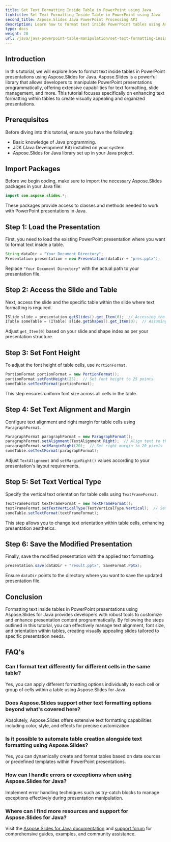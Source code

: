 ```yaml
---
title: Set Text Formatting Inside Table in PowerPoint using Java
linktitle: Set Text Formatting Inside Table in PowerPoint using Java
second_title: Aspose.Slides Java PowerPoint Processing API
description: Learn how to format text inside PowerPoint tables using Aspose.Slides for Java. Step-by-step guide with code examples for developers.
type: docs
weight: 20
url: /java/java-powerpoint-table-manipulation/set-text-formatting-inside-table-powerpoint-java/
---
```

## Introduction
In this tutorial, we will explore how to format text inside tables in PowerPoint presentations using Aspose.Slides for Java. Aspose.Slides is a powerful library that allows developers to manipulate PowerPoint presentations programmatically, offering extensive capabilities for text formatting, slide management, and more. This tutorial focuses specifically on enhancing text formatting within tables to create visually appealing and organized presentations.
## Prerequisites
Before diving into this tutorial, ensure you have the following:
- Basic knowledge of Java programming.
- JDK (Java Development Kit) installed on your system.
- Aspose.Slides for Java library set up in your Java project.

## Import Packages
Before we begin coding, make sure to import the necessary Aspose.Slides packages in your Java file:
```java
import com.aspose.slides.*;
```
These packages provide access to classes and methods needed to work with PowerPoint presentations in Java.
## Step 1: Load the Presentation
First, you need to load the existing PowerPoint presentation where you want to format text inside a table.
```java
String dataDir = "Your Document Directory";
Presentation presentation = new Presentation(dataDir + "pres.pptx");
```
Replace `"Your Document Directory"` with the actual path to your presentation file.
## Step 2: Access the Slide and Table
Next, access the slide and the specific table within the slide where text formatting is required.
```java
ISlide slide = presentation.getSlides().get_Item(0);  // Accessing the first slide
ITable someTable = (ITable) slide.getShapes().get_Item(0);  // Assuming the first shape on the slide is a table
```
Adjust `get_Item(0)` based on your slide and shape index as per your presentation structure.
## Step 3: Set Font Height
To adjust the font height of table cells, use `PortionFormat`.
```java
PortionFormat portionFormat = new PortionFormat();
portionFormat.setFontHeight(25);  // Set font height to 25 points
someTable.setTextFormat(portionFormat);
```
This step ensures uniform font size across all cells in the table.
## Step 4: Set Text Alignment and Margin
Configure text alignment and right margin for table cells using `ParagraphFormat`.
```java
ParagraphFormat paragraphFormat = new ParagraphFormat();
paragraphFormat.setAlignment(TextAlignment.Right);  // Align text to the right
paragraphFormat.setMarginRight(20);  // Set right margin to 20 pixels
someTable.setTextFormat(paragraphFormat);
```
Adjust `TextAlignment` and `setMarginRight()` values according to your presentation's layout requirements.
## Step 5: Set Text Vertical Type
Specify the vertical text orientation for table cells using `TextFrameFormat`.
```java
TextFrameFormat textFrameFormat = new TextFrameFormat();
textFrameFormat.setTextVerticalType(TextVerticalType.Vertical);  // Set vertical text orientation
someTable.setTextFormat(textFrameFormat);
```
This step allows you to change text orientation within table cells, enhancing presentation aesthetics.
## Step 6: Save the Modified Presentation
Finally, save the modified presentation with the applied text formatting.
```java
presentation.save(dataDir + "result.pptx", SaveFormat.Pptx);
```
Ensure `dataDir` points to the directory where you want to save the updated presentation file.

## Conclusion
Formatting text inside tables in PowerPoint presentations using Aspose.Slides for Java provides developers with robust tools to customize and enhance presentation content programmatically. By following the steps outlined in this tutorial, you can effectively manage text alignment, font size, and orientation within tables, creating visually appealing slides tailored to specific presentation needs.
## FAQ's
### Can I format text differently for different cells in the same table?
Yes, you can apply different formatting options individually to each cell or group of cells within a table using Aspose.Slides for Java.
### Does Aspose.Slides support other text formatting options beyond what's covered here?
Absolutely, Aspose.Slides offers extensive text formatting capabilities including color, style, and effects for precise customization.
### Is it possible to automate table creation alongside text formatting using Aspose.Slides?
Yes, you can dynamically create and format tables based on data sources or predefined templates within PowerPoint presentations.
### How can I handle errors or exceptions when using Aspose.Slides for Java?
Implement error handling techniques such as try-catch blocks to manage exceptions effectively during presentation manipulation.
### Where can I find more resources and support for Aspose.Slides for Java?
Visit the [Aspose.Slides for Java documentation](https://reference.aspose.com/slides/java/) and [support forum](https://forum.aspose.com/c/slides/11) for comprehensive guides, examples, and community assistance.
